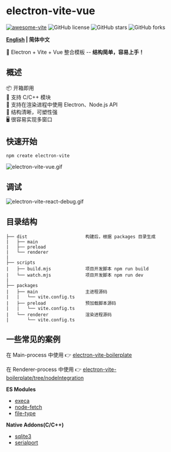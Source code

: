 # electron-vite-vue

[![awesome-vite](https://awesome.re/mentioned-badge.svg)](https://github.com/vitejs/awesome-vite)
![GitHub license](https://img.shields.io/github/license/caoxiemeihao/electron-vite-vue?style=flat)
![GitHub stars](https://img.shields.io/github/stars/caoxiemeihao/electron-vite-vue?color=fa6470&style=flat)
![GitHub forks](https://img.shields.io/github/forks/caoxiemeihao/electron-vite-vue?style=flat)


**[English](README.md) | 简体中文**

🥳 Electron + Vite + Vue 整合模板 -- **结构简单，容易上手！**

## 概述

📦 开箱即用  
💪 支持 C/C++ 模块  
🔩 支持在渲染进程中使用 Electron、Node.js API  
🌱 结构清晰，可塑性强  
🖥 很容易实现多窗口  

## 快速开始

```sh
npm create electron-vite
```

<!-- [![quick-start](https://asciinema.org/a/483731.svg)](https://asciinema.org/a/483731) -->

![electron-vite-vue.gif](https://github.com/electron-vite/electron-vite-vue/blob/main/packages/renderer/public/electron-vite-vue.gif?raw=true)

## 调试

![electron-vite-react-debug.gif](https://github.com/electron-vite/electron-vite-react/blob/main/packages/renderer/public/electron-vite-react-debug.gif?raw=true)

## 目录结构

```tree
├── dist                      构建后，根据 packages 目录生成
|   ├── main
|   ├── preload
|   └── renderer
|
├── scripts
|   ├── build.mjs             项目开发脚本 npm run build
|   └── watch.mjs             项目开发脚本 npm run dev
|
├── packages
|   ├── main                  主进程源码
|   |   └── vite.config.ts
|   ├── preload               预加载脚本源码
|   |   └── vite.config.ts
|   └── renderer              渲染进程源码
|       └── vite.config.ts
```

## 一些常见的案例

在 Main-process 中使用 👉 [electron-vite-boilerplate](https://github.com/caoxiemeihao/electron-vite-boilerplate)

在 Renderer-process 中使用 👉 [electron-vite-boilerplate/tree/nodeIntegration](https://github.com/caoxiemeihao/electron-vite-boilerplate/tree/nodeIntegration)

**ES Modules**

- [execa](https://www.npmjs.com/package/execa)
- [node-fetch](https://www.npmjs.com/package/node-fetch)
- [file-type](https://www.npmjs.com/package/file-type)

**Native Addons(C/C++)**

- [sqlite3](https://www.npmjs.com/package/sqlite3)
- [serialport](https://www.npmjs.com/package/serialport)
